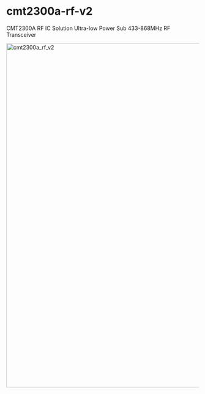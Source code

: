 # cmt2300a-rf-v2
CMT2300A RF IC Solution Ultra-low Power Sub 433-868MHz RF Transceiver

<img width="1200" height="900" alt="cmt2300a_rf_v2" src="https://github.com/user-attachments/assets/7de9ea6a-0a77-4961-82fe-85fee669d005" />
